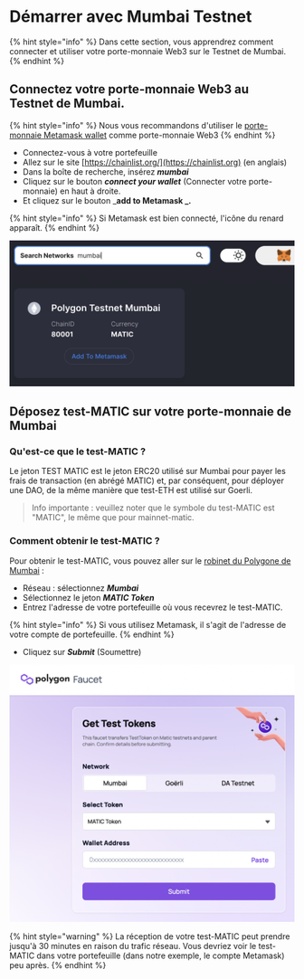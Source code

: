 # Démarrer avec Mumbai Testnet

{% hint style="info" %}
Dans cette section, vous apprendrez comment connecter et utiliser votre porte-monnaie Web3 sur le Testnet de Mumbai.
{% endhint %}

## Connectez votre porte-monnaie Web3 au Testnet de Mumbai.

{% hint style="info" %}
Nous vous recommandons d'utiliser le [porte-monnaie Metamask wallet](./) comme porte-monnaie Web3
{% endhint %}

* Connectez-vous à votre portefeuille&#x20;
* Allez sur le site  [https://chainlist.org/](https://chainlist.org) (en anglais)&#x20;
* Dans la boîte de recherche, insérez _**mumbai**_&#x20;
* Cliquez sur le bouton _**connect your wallet**_ (Connecter votre porte-monnaie) en haut à droite.&#x20;
* Et cliquez sur le bouton \_**add to Metamask \_.**

{% hint style="info" %}
Si Metamask est bien connecté, l'icône du renard apparaît.
{% endhint %}

![Ajouter le testnet de Mumbai à Metamask en utilisant chainlist.org](<../../.gitbook/assets/Schermata 2022-01-26 alle 23.29.34.png>)

## Déposez test-MATIC sur votre porte-monnaie de Mumbai

### Qu'est-ce que le test-MATIC ?

Le jeton TEST MATIC est le jeton ERC20 utilisé sur Mumbai pour payer les frais de transaction (en abrégé MATIC) et, par conséquent, pour déployer une DAO, de la même manière que test-ETH est utilisé sur Goerli.

> Info importante : veuillez noter que le symbole du test-MATIC est "MATIC", le même que pour mainnet-matic.

### Comment obtenir le test-MATIC ?

Pour obtenir le test-MATIC, vous pouvez aller sur le [robinet du Polygone de Mumbai](https://faucet.polygon.technology/) :&#x20;

* Réseau : sélectionnez _**Mumbai**_&#x20;
* Sélectionnez le jeton _**MATIC Token**_&#x20;
* Entrez l'adresse de votre portefeuille où vous recevrez le test-MATIC.

{% hint style="info" %}
Si vous utilisez Metamask, il s'agit de l'adresse de votre compte de portefeuille.
{% endhint %}

* Cliquez sur _**Submit**_ (Soumettre)

![Polygon Mumbai Faucet](<../../.gitbook/assets/Schermata 2022-02-22 alle 10.38.13.png>)

{% hint style="warning" %}
La réception de votre test-MATIC peut prendre jusqu'à 30 minutes en raison du trafic réseau. Vous devriez voir le test-MATIC dans votre portefeuille (dans notre exemple, le compte Metamask) peu après.
{% endhint %}
